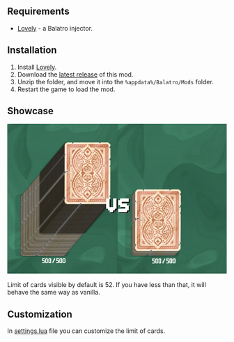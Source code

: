 ## Requirements
- [Lovely](https://github.com/ethangreen-dev/lovely-injector) - a Balatro injector.

## Installation
1. Install [Lovely](https://github.com/ethangreen-dev/lovely-injector?tab=readme-ov-file#manual-installation).
2. Download the [latest release](https://github.com/stupxd/fixed-deck-size/releases/) of this mod.
3. Unzip the folder, and move it into the `%appdata%/Balatro/Mods` folder.
4. Restart the game to load the mod.

## Showcase
![cards-pile-difference](git-assets/difference-display.jpg)

Limit of cards visible by default is 52. If you have less than that, it will behave the same way as vanilla.

## Customization
In [settings.lua](settings.lua) file you can customize the limit of cards.
